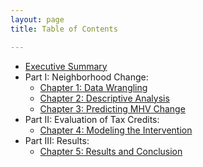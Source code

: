 ```yaml
---
layout: page
title: Table of Contents

---
```


- [Executive Summary](labs/wk07/exec.md)
- Part I: Neighborhood Change:
  - [Chapter 1: Data Wrangling](labs/wk02/Lab-02.html)
  - [Chapter 2: Descriptive Analysis](labs/wk03/Lab-03.html)
  - [Chapter 3: Predicting MHV Change](labs/wk04/Lab-04-Johaningsmeir.html)
- Part II: Evaluation of Tax Credits:
  - [Chapter 4: Modeling the Intervention](labs/wk05/Lab_05_McCullers.html)
- Part III: Results:
  - [Chapter 5: Results and Conclusion](labs/wk07/results.md)
